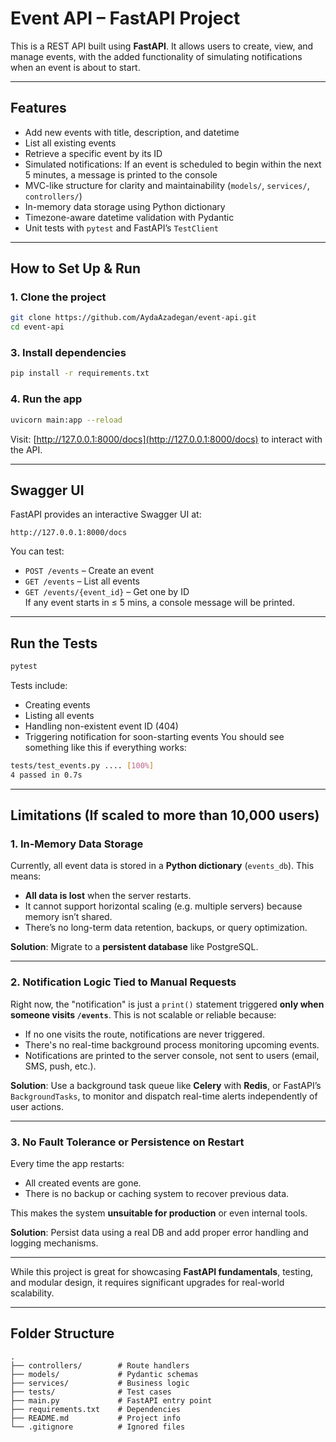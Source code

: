 # Event API – FastAPI Project

This is a REST API built using **FastAPI**. It allows users to create, view, and manage events, with the added functionality of simulating notifications when an event is about to start.

---

## Features

- Add new events with title, description, and datetime  
- List all existing events  
- Retrieve a specific event by its ID  
- Simulated notifications: If an event is scheduled to begin within the next 5 minutes, a message is printed to the console  
- MVC-like structure for clarity and maintainability (`models/`, `services/`, `controllers/`)  
- In-memory data storage using Python dictionary  
- Timezone-aware datetime validation with Pydantic  
- Unit tests with `pytest` and FastAPI’s `TestClient`  

---

## How to Set Up & Run

### 1. **Clone the project**

```bash
git clone https://github.com/AydaAzadegan/event-api.git
cd event-api
```


### 3. **Install dependencies**

```bash
pip install -r requirements.txt
```

### 4. **Run the app**

```bash
uvicorn main:app --reload
```

Visit: [http://127.0.0.1:8000/docs](http://127.0.0.1:8000/docs) to interact with the API.

---

## Swagger UI

FastAPI provides an interactive Swagger UI at:

```
http://127.0.0.1:8000/docs
```

You can test:
- `POST /events` – Create an event  
- `GET /events` – List all events  
- `GET /events/{event_id}` – Get one by ID  
If any event starts in ≤ 5 mins, a console message will be printed.

---

## Run the Tests

```bash
pytest
```

Tests include:
- Creating events
- Listing all events
- Handling non-existent event ID (404)
- Triggering notification for soon-starting events
You should see something like this if everything works:

```bash
tests/test_events.py .... [100%]
4 passed in 0.7s
```
---

## Limitations (If scaled to more than 10,000 users)

### 1. In-Memory Data Storage 

Currently, all event data is stored in a **Python dictionary** (`events_db`). This means:
- **All data is lost** when the server restarts.
- It cannot support horizontal scaling (e.g. multiple servers) because memory isn’t shared.
- There’s no long-term data retention, backups, or query optimization.

 **Solution**: Migrate to a **persistent database** like PostgreSQL.

---

### 2. Notification Logic Tied to Manual Requests

Right now, the "notification" is just a `print()` statement triggered **only when someone visits `/events`**. This is not scalable or reliable because:
- If no one visits the route, notifications are never triggered.
- There's no real-time background process monitoring upcoming events.
- Notifications are printed to the server console, not sent to users (email, SMS, push, etc.).

 **Solution**: Use a background task queue like **Celery** with **Redis**, or FastAPI’s `BackgroundTasks`, to monitor and dispatch real-time alerts independently of user actions.

---

### 3. No Fault Tolerance or Persistence on Restart

Every time the app restarts:
- All created events are gone.
- There is no backup or caching system to recover previous data.

This makes the system **unsuitable for production** or even internal tools.

 **Solution**: Persist data using a real DB and add proper error handling and logging mechanisms.

---

While this project is great for showcasing **FastAPI fundamentals**, testing, and modular design, it requires significant upgrades for real-world scalability.

---


## Folder Structure

```
.
├── controllers/        # Route handlers
├── models/             # Pydantic schemas
├── services/           # Business logic
├── tests/              # Test cases
├── main.py             # FastAPI entry point
├── requirements.txt    # Dependencies
├── README.md           # Project info
└── .gitignore          # Ignored files
```



